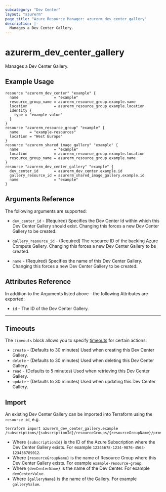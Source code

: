 ```yaml
---
subcategory: "Dev Center"
layout: "azurerm"
page_title: "Azure Resource Manager: azurerm_dev_center_gallery"
description: |-
  Manages a Dev Center Gallery.
---
```


<!-- Note: This documentation is generated. Any manual changes will be overwritten -->

# azurerm_dev_center_gallery

Manages a Dev Center Gallery.

## Example Usage

```hcl
resource "azurerm_dev_center" "example" {
  name                = "example"
  resource_group_name = azurerm_resource_group.example.name
  location            = azurerm_resource_group.example.location
  identity {
    type = "example-value"
  }
}
resource "azurerm_resource_group" "example" {
  name     = "example-resources"
  location = "West Europe"
}
resource "azurerm_shared_image_gallery" "example" {
  name                = "example"
  location            = azurerm_resource_group.example.location
  resource_group_name = azurerm_resource_group.example.name
}
resource "azurerm_dev_center_gallery" "example" {
  dev_center_id       = azurerm_dev_center.example.id
  gallery_resource_id = azurerm_shared_image_gallery.example.id
  name                = "example"
}
```

## Arguments Reference

The following arguments are supported:

* `dev_center_id` - (Required) Specifies the Dev Center Id within which this Dev Center Gallery should exist. Changing this forces a new Dev Center Gallery to be created.

* `gallery_resource_id` - (Required) The resource ID of the backing Azure Compute Gallery. Changing this forces a new Dev Center Gallery to be created.

* `name` - (Required) Specifies the name of this Dev Center Gallery. Changing this forces a new Dev Center Gallery to be created.

## Attributes Reference

In addition to the Arguments listed above - the following Attributes are exported:

* `id` - The ID of the Dev Center Gallery.

---



## Timeouts

The `timeouts` block allows you to specify [timeouts](https://www.terraform.io/docs/configuration/resources.html#timeouts) for certain actions:

* `create` - (Defaults to 30 minutes) Used when creating this Dev Center Gallery.
* `delete` - (Defaults to 30 minutes) Used when deleting this Dev Center Gallery.
* `read` - (Defaults to 5 minutes) Used when retrieving this Dev Center Gallery.
* `update` - (Defaults to 30 minutes) Used when updating this Dev Center Gallery.

## Import

An existing Dev Center Gallery can be imported into Terraform using the `resource id`, e.g.

```shell
terraform import azurerm_dev_center_gallery.example /subscriptions/{subscriptionId}/resourceGroups/{resourceGroupName}/providers/Microsoft.DevCenter/devCenters/{devCenterName}/galleries/{galleryName}
```

* Where `{subscriptionId}` is the ID of the Azure Subscription where the Dev Center Gallery exists. For example `12345678-1234-9876-4563-123456789012`.
* Where `{resourceGroupName}` is the name of Resource Group where this Dev Center Gallery exists. For example `example-resource-group`.
* Where `{devCenterName}` is the name of the Dev Center. For example `devCenterValue`.
* Where `{galleryName}` is the name of the Gallery. For example `galleryValue`.
